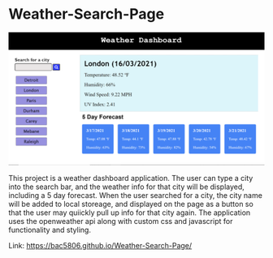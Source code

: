# Weather-Search-Page

![alt text](assets/images/weather-dash.png)

This project is a weather dashboard application. The user can type a city into the search bar, and the weather info for that city will be displayed, including a 5 day forecast. When the user searched for a city, the city name will be added to local storeage, and displayed on the page as a button so that the user may quiickly pull up info for that city again. The application uses the openweather api along with custom css and javascript for functionality and styling. 


Link: https://bac5806.github.io/Weather-Search-Page/